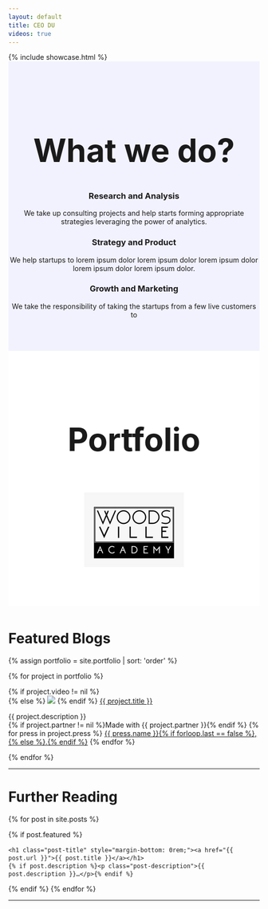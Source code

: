 ```yaml
---
layout: default
title: CEO DU
videos: true
---
```

<html>
{% include showcase.html %}
</html>

<div style="background-color:#f2f2ff;
            ">
<div class="container" style="    padding-top: 50px;
    padding-bottom: 50px; text-align: center;">
    <h1 style="font-size: 4rem"> What we do? </h1>

<div class="row first-xs between-sm">
    <div class="col-xs-12 col-sm-4" markdown="1" style="text-align:center">


### <i class="fas fa-users"></i> Research and Analysis
We take up consulting projects and help starts forming appropriate strategies leveraging the power of analytics.


  </div>

  <div class="col-xs-12 col-sm-4" markdown="1" style="text-align:center">

### <i class="fas fa-users"></i>  Strategy and Product
We help startups to lorem ipsum dolor lorem ipsum dolor lorem ipsum dolor lorem ipsum dolor lorem ipsum dolor.

  </div>

  <div class="col-xs-12 col-sm-4" markdown="1" style="text-align:center">

###  <i class="fas fa-users"></i> Growth and Marketing

We take the responsibility of taking the startups from a few live customers to 
  </div>

</div>

</div>
</div>

<div style="background-color:#fff;
            margin-bottom: 3rem">
<div class="container" style="    padding-top: 50px;
    padding-bottom: 50px; text-align: center;">
    <h1 style="font-size: 4rem"> Portfolio</h1>

<img src="/0.jpg" alt="Woodsville Academy" style="width: 200px">

</div>
</div>






<div class="container">

<h1>Featured Blogs</h1>
<div class="posts">


{% assign portfolio = site.portfolio | sort: 'order' %}

  {% for project in portfolio %}
        <div class="project-section">
        {% if project.video != nil %}
        <div class="youtube-player" data-id="{{ project.video }}" data-thumb="{{ project.image }}"></div>
        {% else %}
        <img src="{{ project.image | relative_url }}">
        {% endif %}
        <a href="{{ project.link }}"><span class="title">{{ project.title }}</span></a>
        <p> {{ project.description }}<br>
        {% if project.partner != nil %}<span class="partner">Made with {{ project.partner }}</span>{% endif %}
        {% for press in project.press %}
        <a href="{{ press.article_link }}" class="press">{{ press.name }}{% if forloop.last == false %},{% else %}.{% endif %}</a>
        {% endfor %}
        </p>

  </div>
  {% endfor %}
</div>


<hr>
<h1>Further Reading</h1>
{% for post in site.posts %}

{% if post.featured %}
  <div class="post">


    <h1 class="post-title" style="margin-bottom: 0rem;"><a href="{{ post.url }}">{{ post.title }}</a></h1>
    {% if post.description %}<p class="post-description">{{ post.description }}…</p>{% endif %}

  </div>
  {% endif %}
{% endfor %}
<hr>
</div>
